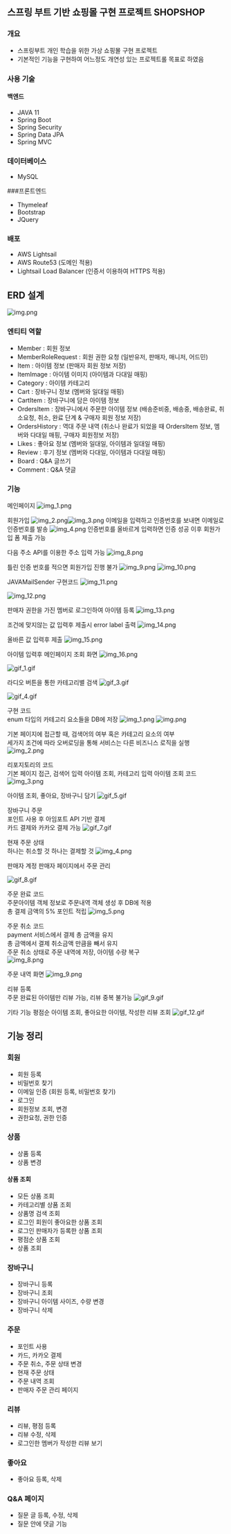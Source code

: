 ## 스프링 부트 기반 쇼핑몰 구현 프로젝트 SHOPSHOP

### 개요
- 스프링부트 개인 학습을 위한 가상 쇼핑몰 구현 프로젝트
- 기본적인 기능을 구현하여 어느정도 개연성 있는 프로젝트롤 목표로 하였음

### 사용 기술

#### 백엔드
- JAVA 11
- Spring Boot
- Spring Security 
- Spring Data JPA
- Spring MVC

### 데이터베이스
- MySQL

###프론트엔드
- Thymeleaf
- Bootstrap
- JQuery

### 배포
- AWS Lightsail
- AWS Route53 (도메인 적용)
- Lightsail Load Balancer  (인증서 이용하여 HTTPS 적용)

  
## ERD 설계
![img.png](showImage/img.png)

### 엔티티 역할
- Member : 회원 정보
- MemberRoleRequest : 회원 권한 요청 (일반유저, 판매자, 매니저, 어드민)
- Item : 아이템 정보 (판매자 회원 정보 저장)
- ItemImage : 아이템 이미지 (아이템과 다대일 매핑)
- Category : 아이템 카테고리
- Cart : 장바구니 정보 (멤버와 일대일 매핑)
- CartItem : 장바구니에 담은 아이템 정보
- OrdersItem : 장바구니에서 주문한 아이템 정보 (배송준비중, 배송중, 배송완료, 취소요청, 취소, 완료 단계 & 구매자 회원 정보 저장)
- OrdersHistory : 역대 주문 내역 (취소나 완료가 되었을 때 OrdersItem 정보, 멤버와 다대일 매핑, 구매자 회원정보 저장)
- Likes : 좋아요 정보 (멤버와 일대일, 아이템과 일대일 매핑)
- Review : 후기 정보 (멤버와 다대일, 아이템과 다대일 매핑)
- Board : Q&A 글쓰기 
- Comment : Q&A 댓글

### 기능

메인페이지
![img_1.png](showImage/img_1.png)


회원가입
![img_2.png](showImage/img_2.png)![img_3.png](showImage/img_3.png)
이메일을 입력하고 인증번호를 보내면 이메일로 인증번호를 발송
![img_4.png](showImage/img_4.png)
인증번호를 올바르게 입력하면 인증 성공 이후 회원가입 폼 제출 가능

다음 주소 API를 이용한 주소 입력 가능
![img_8.png](showImage/img_8.png)

틀린 인증 번호를 적으면 회원가입 진행 불가
![img_9.png](showImage/img_9.png)
![img_10.png](showImage/img_10.png)

JAVAMailSender 구현코드
![img_11.png](showImage/img_11.png)

![img_12.png](showImage/img_12.png)

판매자 권한을 가진 멤버로 로그인하여 아이템 등록
![img_13.png](showImage/img_13.png)

조건에 맞지않는 값 입력후 제출시 error label 출력
![img_14.png](showImage/img_14.png)

올바른 값 입력후 제출
![img_15.png](showImage/img_15.png)

아이템 입력후 메인페이지 조회 화면
![img_16.png](showImage/img_16.png)

![gif_1.gif](showImage/gif_1.gif)

라디오 버튼을 통한 카테고리별 검색
![gif_3.gif](showImage/gif_3.gif)

![gif_4.gif](showImage/gif_4.gif)

구현 코드\
enum 타입의 카테고리 요소들을 DB에 저장
![img_1.png](showImage/img_19.png)
![img.png](showImage/img_18.png)

기본 페이지에 접근할 때, 검색어의 여부 혹은 카테고리 요소의 여부\
세가지 조건에 따라 오버로딩을 통해 서비스는 다른 비즈니스 로직을 실행 
![img_2.png](showImage/img_20.png)

리포지토리의 코드 \
기본 페이지 접근, 검색어 입력 아이템 조회, 카테고리 입력 아이템 조회 코드
![img_3.png](showImage/img_21.png)

아이템 조회, 좋아요, 장바구니 담기
![gif_5.gif](showImage/gif_5.gif)

장바구니 주문\
포인트 사용 후 아임포트 API 기반 결제\
카드 결제와 카카오 결제 가능
![gif_7.gif](showImage/gif_7.gif)

현재 주문 상태 \
하나는 취소할 것  하나는 결제할 것
![img_4.png](showImage/img_22.png)

판매자 계정 판매자 페이지에서 주문 관리

![gif_8.gif](showImage/gif_8.gif)

주문 완료 코드\
주문아이템 객체 정보로 주문내역 객체 생성 후 DB에 적용\
총 결제 금액의 5% 포인트 적립
![img_5.png](showImage/img_23.png)

주문 취소 코드\
payment 서비스에서 결제 총 금액을 유지 \
총 금액에서 결제 취소금액 만큼을 빼서 유지\
주문 취소 상태로 주문 내역에 저장, 아이템 수량 복구\
![img_8.png](showImage/img_26.png)

주문 내역 화면
![img_9.png](showImage/img_27.png)

리뷰 등록\
주문 완료된 아이템만 리뷰 가능, 리뷰 중복 불가능
![gif_9.gif](showImage/gif_9.gif)

기타 기능
평점순 아이템 조회, 좋아요한 아이템, 작성한 리뷰 조회
![gif_12.gif](showImage/gif_12.gif)

## 기능 정리

### 회원
- 회원 등록
- 비밀번호 찾기  
- 이메일 인증 (회원 등록, 비밀번호 찾기)
- 로그인
- 회원정보 조회, 변경  
- 권한요청, 권한 인증

### 상품
- 상품 등록
- 상품 변경

#### 상품 조회

- 모든 상품 조회
- 카테고리별 상품 조회
- 상품명 검색 조회
- 로그인 회원이 좋아요한 상품 조회
- 로그인 판매자가 등록한 상품 조회
- 평점순 상품 조회
- 상품 조회


### 장바구니
- 장바구니 등록
- 장바구니 조회
- 장바구니 아이템 사이즈, 수량 변경
- 장바구니 삭제

### 주문
- 포인트 사용
- 카드, 카카오 결제
- 주문 취소, 주문 상태  변경 
- 현재 주문 상태
- 주문 내역 조회
- 판매자 주문 관리 페이지

### 리뷰
- 리뷰, 평점 등록
- 리뷰 수정, 삭제
- 로그인한 멤버가 작성한 리뷰 보기

### 좋아요
- 좋아요 등록, 삭제 

### Q&A 페이지
- 질문 글 등록, 수정, 삭제
- 질문 안에 댓글 기능